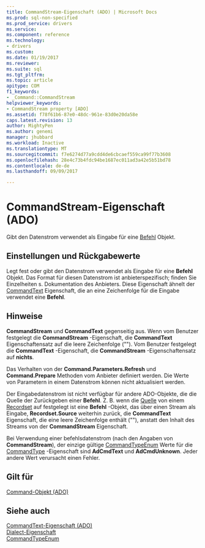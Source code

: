 ```yaml
---
title: CommandStream-Eigenschaft (ADO) | Microsoft Docs
ms.prod: sql-non-specified
ms.prod_service: drivers
ms.service: 
ms.component: reference
ms.technology:
- drivers
ms.custom: 
ms.date: 01/19/2017
ms.reviewer: 
ms.suite: sql
ms.tgt_pltfrm: 
ms.topic: article
apitype: COM
f1_keywords:
- _Command::CommandStream
helpviewer_keywords:
- CommandStream property [ADO]
ms.assetid: f78f61b6-87e0-48dc-961e-83d0e20da58e
caps.latest.revision: 13
author: MightyPen
ms.author: genemi
manager: jhubbard
ms.workload: Inactive
ms.translationtype: MT
ms.sourcegitcommit: f7e6274d77a9cdd4de6cbcaef559ca99f77b3608
ms.openlocfilehash: 28e4c73b4fdc94be1687ec011ad3a42e5b51bd78
ms.contentlocale: de-de
ms.lasthandoff: 09/09/2017

---
```

# <a name="commandstream-property-ado"></a>CommandStream-Eigenschaft (ADO)
Gibt den Datenstrom verwendet als Eingabe für eine [Befehl](../../../ado/reference/ado-api/command-object-ado.md) Objekt.  
  
## <a name="settings-and-return-values"></a>Einstellungen und Rückgabewerte  
 Legt fest oder gibt den Datenstrom verwendet als Eingabe für eine **Befehl** Objekt. Das Format für diesen Datenstrom ist anbieterspezifisch; finden Sie Einzelheiten s. Dokumentation des Anbieters. Diese Eigenschaft ähnelt der [CommandText](../../../ado/reference/ado-api/commandtext-property-ado.md) Eigenschaft, die an eine Zeichenfolge für die Eingabe verwendet eine **Befehl**.  
  
## <a name="remarks"></a>Hinweise  
 **CommandStream** und **CommandText** gegenseitig aus. Wenn vom Benutzer festgelegt die **CommandStream** -Eigenschaft, die **CommandText** Eigenschaftensatz auf die leere Zeichenfolge (""). Vom Benutzer festgelegt die **CommandText** -Eigenschaft, die **CommandStream** -Eigenschaftensatz auf **nichts**.  
  
 Das Verhalten von der **Command.Parameters.Refresh** und **Command.Prepare** Methoden vom Anbieter definiert werden. Die Werte von Parametern in einem Datenstrom können nicht aktualisiert werden.  
  
 Der Eingabedatenstrom ist nicht verfügbar für andere ADO-Objekte, die die Quelle der Zurückgeben einer **Befehl**. Z. B. wenn die [Quelle](../../../ado/reference/ado-api/source-property-ado-recordset.md) von einem [Recordset](../../../ado/reference/ado-api/recordset-object-ado.md) auf festgelegt ist eine **Befehl** -Objekt, das über einen Stream als Eingabe, **Recordset.Source** weiterhin zurück, die **CommandText** Eigenschaft, die eine leere Zeichenfolge enthält (""), anstatt den Inhalt des Streams von der **CommandStream** Eigenschaft.  
  
 Bei Verwendung einer befehlsdatenstrom (nach den Angaben von **CommandStream**), der einzige gültige [CommandTypeEnum](../../../ado/reference/ado-api/commandtypeenum.md) Werte für die [CommandType](../../../ado/reference/ado-api/commandtype-property-ado.md) -Eigenschaft sind  **AdCmdText** und **AdCmdUnknown**. Jeder andere Wert verursacht einen Fehler.  
  
## <a name="applies-to"></a>Gilt für  
 [Command-Objekt (ADO)](../../../ado/reference/ado-api/command-object-ado.md)  
  
## <a name="see-also"></a>Siehe auch  
 [CommandText-Eigenschaft (ADO)](../../../ado/reference/ado-api/commandtext-property-ado.md)   
 [Dialect-Eigenschaft](../../../ado/reference/ado-api/dialect-property.md)   
 [CommandTypeEnum](../../../ado/reference/ado-api/commandtypeenum.md)


